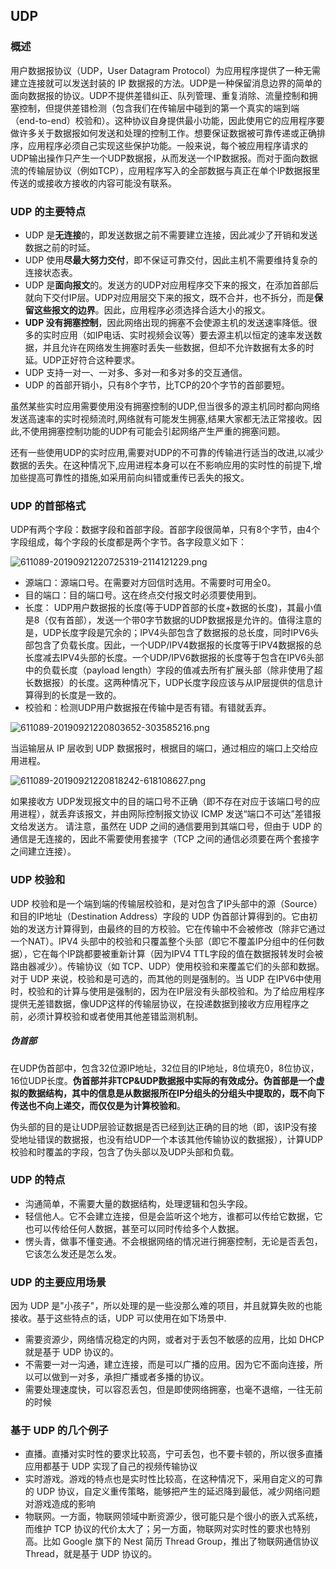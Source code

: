 ## UDP

### 概述
用户数据报协议（UDP，User Datagram Protocol）为应用程序提供了一种无需建立连接就可以发送封装的 IP 数据报的方法。UDP是一种保留消息边界的简单的面向数据报的协议。UDP不提供差错纠正、队列管理、重复消除、流量控制和拥塞控制，但提供差错检测（包含我们在传输层中碰到的第一个真实的端到端（end-to-end）校验和）。这种协议自身提供最小功能，因此使用它的应用程序要做许多关于数据报如何发送和处理的控制工作。想要保证数据被可靠传递或正确排序，应用程序必须自己实现这些保护功能。一般来说，每个被应用程序请求的UDP输出操作只产生一个UDP数据报，从而发送一个IP数据报。而对于面向数据流的传输层协议（例如TCP），应用程序写入的全部数据与真正在单个IP数据报里传送的或接收方接收的内容可能没有联系。

### UDP 的主要特点
* UDP 是**无连接**的，即发送数据之前不需要建立连接，因此减少了开销和发送数据之前的时延。
* UDP 使用**尽最大努力交付**，即不保证可靠交付，因此主机不需要维持复杂的连接状态表。
* UDP 是**面向报文**的。发送方的UDP对应用程序交下来的报文，在添加首部后就向下交付IP层。UDP对应用层交下来的报文，既不合并，也不拆分，而是**保留这些报文的边界**。因此，应用程序必须选择合适大小的报文。
* **UDP 没有拥塞控制**，因此网络出现的拥塞不会使源主机的发送速率降低。很多的实时应用（如IP电话、实时视频会议等）要去源主机以恒定的速率发送数据，并且允许在网络发生拥塞时丢失一些数据，但却不允许数据有太多的时延。UDP正好符合这种要求。
* UDP 支持一对一、一对多、多对一和多对多的交互通信。
* UDP 的首部开销小，只有8个字节，比TCP的20个字节的首部要短。

虽然某些实时应用需要使用没有拥塞控制的UDP,但当很多的源主机同时都向网络发送高速率的实时视频流时,网络就有可能发生拥塞,结果大家都无法正常接收。因此,不使用拥塞控制功能的UDP有可能会引起网络产生严重的拥塞问题。

还有一些使用UDP的实时应用,需要对UDP的不可靠的传输进行适当的改进,以减少数据的丢失。在这种情况下,应用进程本身可以在不影响应用的实时性的前提下,增加些提高可靠性的措施,如采用前向纠错或重传已丢失的报文。

### UDP 的首部格式

UDP有两个字段：数据字段和首部字段。首部字段很简单，只有8个字节，由4个字段组成，每个字段的长度都是两个字节。各字段意义如下：

![611089-20190921220725319-2114121229.png](https://pic.imgdb.cn/item/614073db44eaada73934cd9c.png)

* 源端口：源端口号。在需要对方回信时选用。不需要时可用全0。
* 目的端口：目的端口号。这在终点交付报文时必须要使用到。
* 长度： UDP用户数据报的长度(等于UDP首部的长度+数据的长度)，其最小值是8（仅有首部），发送一个带0字节数据的UDP数据报是允许的。值得注意的是，UDP长度字段是冗余的；IPV4头部包含了数据报的总长度，同时IPV6头部包含了负载长度。因此，一个UDP/IPV4数据报的长度等于IPV4数据报的总长度减去IPV4头部的长度。一个UDP/IPV6数据报的长度等于包含在IPV6头部中的负载长度（payload length）字段的值减去所有扩展头部（除非使用了超长数据报）的长度。这两种情况下，UDP长度字段应该与从IP层提供的信息计算得到的长度是一致的。
* 校验和：检测UDP用户数据报在传输中是否有错。有错就丢弃。

![611089-20190921220803652-303585216.png](https://pic.imgdb.cn/item/614075c344eaada73937a5f8.png)

当运输层从 IP 层收到 UDP 数据报时，根据目的端口，通过相应的端口上交给应用进程。

![611089-20190921220818242-618108627.png](https://pic.imgdb.cn/item/6140762e44eaada7393844d0.png)

如果接收方 UDP发现报文中的目的端口号不正确（即不存在对应于该端口号的应用进程），就丢弃该报文，并由网际控制报文协议 ICMP 发送“端口不可达”差错报文给发送方。
请注意，虽然在 UDP 之间的通信要用到其端口号，但由于 UDP 的通信是无连接的，因此不需要使用套接字（TCP 之间的通信必须要在两个套接字之间建立连接）。

### UDP 校验和
UDP 校验和是一个端到端的传输层校验和，是对包含了IP头部中的源（Source）和目的IP地址（Destination Address）字段的 UDP 伪首部计算得到的。它由初始的发送方计算得到，由最终的目的方校验。它在传输中不会被修改（除非它通过一个NAT）。IPV4 头部中的校验和只覆盖整个头部（即它不覆盖IP分组中的任何数据），它在每个IP跳都要被重新计算（因为IPV4 TTL字段的值在数据报转发时会被路由器减少）。传输协议（如 TCP、UDP）使用校验和来覆盖它们的头部和数据。对于 UDP 来说，校验和是可选的，而其他的则是强制的。当 UDP 在IPV6中使用时，校验和的计算与使用是强制的，因为在IP层没有头部校验和。为了给应用程序提供无差错数据，像UDP这样的传输层协议，在投递数据到接收方应用程序之前，必须计算校验和或者使用其他差错监测机制。

##### 伪首部
在UDP伪首部中，包含32位源IP地址，32位目的IP地址，8位填充0，8位协议，16位UDP长度。**伪首部并非TCP&UDP数据报中实际的有效成分。伪首部是一个虚拟的数据结构，其中的信息是从数据报所在IP分组头的分组头中提取的，既不向下传送也不向上递交，而仅仅是为计算校验和**。

伪头部的目的是让UDP层验证数据是否已经到达正确的目的地（即，该IP没有接受地址错误的数据报，也没有给UDP一个本该其他传输协议的数据报），计算UDP校验和时覆盖的字段，包含了伪头部以及UDP头部和负载。
 
### UDP 的特点

* 沟通简单，不需要大量的数据结构，处理逻辑和包头字段。
* 轻信他人。它不会建立连接，但是会监听这个地方，谁都可以传给它数据，它也可以传给任何人数据，甚至可以同时传给多个人数据。
* 愣头青，做事不懂变通。不会根据网络的情况进行拥塞控制，无论是否丢包，它该怎么发还是怎么发。

### UDP 的主要应用场景
因为 UDP 是"小孩子"，所以处理的是一些没那么难的项目，并且就算失败的也能接收。基于这些特点的话，UDP 可以使用在如下场景中.

* 需要资源少，网络情况稳定的内网，或者对于丢包不敏感的应用，比如 DHCP 就是基于 UDP 协议的。
* 不需要一对一沟通，建立连接，而是可以广播的应用。因为它不面向连接，所以可以做到一对多，承担广播或者多播的协议。
* 需要处理速度快，可以容忍丢包，但是即使网络拥塞，也毫不退缩，一往无前的时候

### 基于 UDP 的几个例子

* 直播。直播对实时性的要求比较高，宁可丢包，也不要卡顿的，所以很多直播应用都基于 UDP 实现了自己的视频传输协议
* 实时游戏。游戏的特点也是实时性比较高，在这种情况下，采用自定义的可靠的 UDP 协议，自定义重传策略，能够把产生的延迟降到最低，减少网络问题对游戏造成的影响
* 物联网。一方面，物联网领域中断资源少，很可能只是个很小的嵌入式系统，而维护 TCP 协议的代价太大了；另一方面，物联网对实时性的要求也特别高。比如 Google 旗下的 Nest 简历 Thread Group，推出了物联网通信协议 Thread，就是基于 UDP 协议的。
